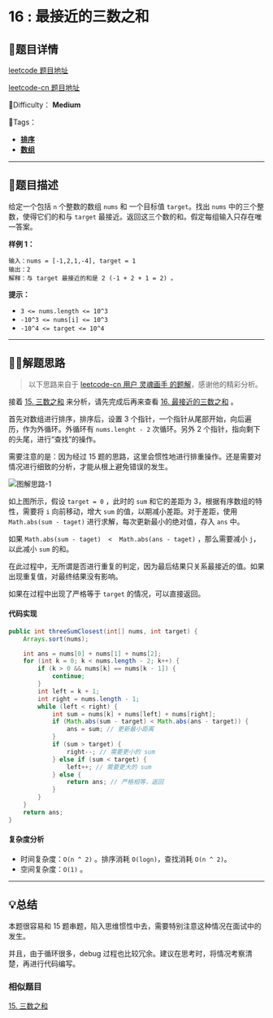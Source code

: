 # 16 : 最接近的三数之和

## 📌题目详情

[leetcode 题目地址](https://leetcode.com/problems/3sum-closest/)

[leetcode-cn 题目地址](https://leetcode-cn.com/problems/3sum-closest/)

📗Difficulty： **Medium**

🎯Tags：

+ **[排序](https://leetcode-cn.com/tag/sort/)**
+ **[数组](https://leetcode-cn.com/tag/array/)**

---

## 📃题目描述

给定一个包括 `n` 个整数的数组 `nums` 和 一个目标值 `target`。找出 `nums` 中的三个整数，使得它们的和与 `target` 最接近。返回这三个数的和。假定每组输入只存在唯一答案。



**样例 1：**

```
输入：nums = [-1,2,1,-4], target = 1
输出：2
解释：与 target 最接近的和是 2 (-1 + 2 + 1 = 2) 。
```



**提示：**

- `3 <= nums.length <= 10^3`
- `-10^3 <= nums[i] <= 10^3`
- `-10^4 <= target <= 10^4`

****

## 🏹🎯解题思路

> 以下思路来自于 [leetcode-cn 用户 灵魂画手 的题解](https://leetcode-cn.com/problems/3sum-closest/solution/hua-jie-suan-fa-16-zui-jie-jin-de-san-shu-zhi-he-b/)，感谢他的精彩分析。

接着 [15. 三数之和](https://leetcode-cn.com/problems/3sum/) 来分析，请先完成后再来查看 [16. 最接近的三数之和](https://leetcode-cn.com/problems/3sum-closest/) 。

首先对数组进行排序，排序后，设置 3 个指针，一个指针从尾部开始，向后遍历，作为外循环。外循环有 `nums.lenght - 2`  次循环。另外 2 个指针，指向剩下的头尾，进行“查找”的操作。

需要注意的是：因为经过 15 题的思路，这里会惯性地进行排重操作。还是需要对情况进行细致的分析，才能从根上避免错误的发生。

![图解思路-1](https://assets.ryantech.ltd/20200624152156.png)

如上图所示，假设 `target = 0` ，此时的 `sum` 和它的差距为 3，根据有序数组的特性，需要将 `i` 向前移动，增大 `sum` 的值，以期减小差距。对于差距，使用 `Math.abs(sum - taget)` 进行求解，每次更新最小的绝对值，存入 `ans` 中。

如果 `Math.abs(sum - taget)  <  Math.abs(ans - taget)` ，那么需要减小 `j`，以此减小 `sum` 的和。

在此过程中，无所谓是否进行重复的判定，因为最后结果只关系最接近的值。如果出现重复值，对最终结果没有影响。

如果在过程中出现了严格等于 `target` 的情况，可以直接返回。



#### 代码实现

```java
public int threeSumClosest(int[] nums, int target) {
    Arrays.sort(nums);

    int ans = nums[0] + nums[1] + nums[2];
    for (int k = 0; k < nums.length - 2; k++) {
        if (k > 0 && nums[k] == nums[k - 1]) {
            continue;
        }
        int left = k + 1;
        int right = nums.length - 1;
        while (left < right) {
            int sum = nums[k] + nums[left] + nums[right];
            if (Math.abs(sum - target) < Math.abs(ans - target)) {
                ans = sum; // 更新最小距离
            }
            if (sum > target) {
                right--; // 需要更小的 sum
            } else if (sum < target) {
                left++; // 需要更大的 sum
            } else {
                return ans; // 严格相等，返回
            }
        }
    }
    return ans;
}
```



#### 复杂度分析

+ 时间复杂度：`O(n ^ 2)` 。排序消耗 `O(logn)`，查找消耗 `O(n ^ 2)`。
+ 空间复杂度：`O(1)` 。



---

## 💡总结

本题很容易和 15 题串题，陷入思维惯性中去，需要特别注意这种情况在面试中的发生。

并且，由于循环很多，debug 过程也比较冗余。建议在思考时，将情况考察清楚，再进行代码编写。



### 相似题目

[15. 三数之和](https://leetcode-cn.com/problems/3sum/)

